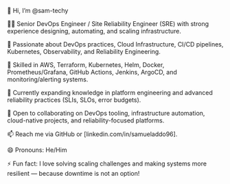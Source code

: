 👋 Hi, I’m @sam-techy

👨‍💻 Senior DevOps Engineer / Site Reliability Engineer (SRE) with strong experience designing, automating, and scaling infrastructure.

🚀 Passionate about DevOps practices, Cloud Infrastructure, CI/CD pipelines, Kubernetes, Observability, and Reliability Engineering.

🔧 Skilled in AWS, Terraform, Kubernetes, Helm, Docker, Prometheus/Grafana, GitHub Actions, Jenkins, ArgoCD, and monitoring/alerting systems.

🌱 Currently expanding knowledge in platform engineering and advanced reliability practices (SLIs, SLOs, error budgets).

💞️ Open to collaborating on DevOps tooling, infrastructure automation, cloud-native projects, and reliability-focused platforms.

📫 Reach me via GitHub or [linkedin.com/in/samueladdo96].

😄 Pronouns: He/Him

⚡ Fun fact: I love solving scaling challenges and making systems more resilient — because downtime is not an option!

<!---
sam-techy/sam-techy is a ✨ special ✨ repository because its `README.md` (this file) appears on your GitHub profile.
You can click the Preview link to take a look at your changes.
--->
